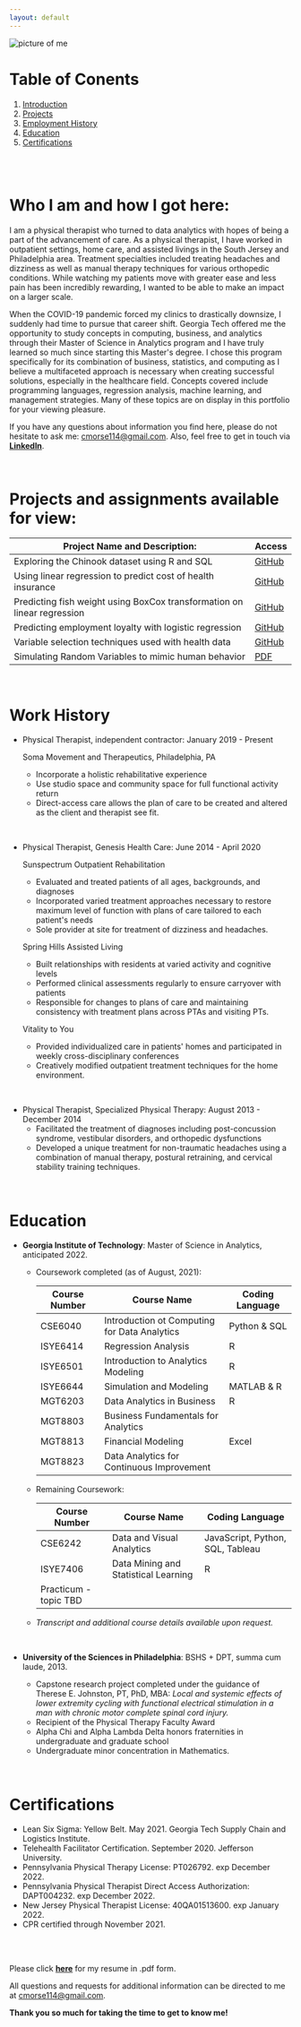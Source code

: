```yaml
---
layout: default
---
```

![picture of me](https://user-images.githubusercontent.com/67297242/129950181-7a3ab921-8161-41c8-b0cf-bf73238c7a36.jpg)

# Table of Conents
1. [Introduction](#intro)
2. [Projects](#projects)
3. [Employment History](#work)
4. [Education](#education)
5. [Certifications](#certs)

<br><br>

# Who I am and how I got here: <a name="intro"></a>
I am a physical therapist who turned to data analytics with hopes of being a part of the advancement of care. As a physical therapist, I have worked in outpatient settings, home care, and assisted livings in the South Jersey and Philadelphia area. Treatment specialties included treating headaches and dizziness as well as manual therapy techniques for various orthopedic conditions. While watching my patients move with greater ease and less pain has been incredibly rewarding, I wanted to be able to make an impact on a larger scale. 

When the COVID-19 pandemic forced my clinics to drastically downsize, I suddenly had time to pursue that career shift. Georgia Tech offered me the opportunity to study concepts in computing, business, and analytics through their Master of Science in Analytics program and I have truly learned so much since starting this Master's degree. I chose this program specifically for its combination of business, statistics, and computing as I believe a multifaceted approach is necessary when creating successful solutions, especially in the healthcare field. Concepts covered include programming languages, regression analysis, machine learning, and management strategies. Many of these topics are on display in this portfolio for your viewing pleasure.

If you have any questions about information you find here, please do not hesitate to ask me: cmorse114@gmail.com. Also, feel free to get in touch via **[LinkedIn](https://www.linkedin.com/in/colleen-morse-pt-dpt-b6917269/)**.

<br>

# Projects and assignments available for view: <a name="projects"></a>

Project Name and Description: | Access
---|---
Exploring the Chinook dataset using R and SQL | [GitHub](https://github.com/cmcmorse/chinook)
Using linear regression to predict cost of health insurance | [GitHub](https://github.com/cmcmorse/regression1)
Predicting fish weight using BoxCox transformation on linear regression | [GitHub](https://github.com/cmcmorse/regression_fish)
Predicting employment loyalty with logistic regression | [GitHub](https://github.com/cmcmorse/logit_employment)
Variable selection techniques used with health data | [GitHub](https://github.com/cmcmorse/variable_selection)
Simulating Random Variables to mimic human behavior | <a href="https://github.com/cmcmorse/cmcmorse.github.io/blob/main/Simulating%20Random%20Variables.pdf" target="_blank">PDF</a>

<br>

# Work History <a name="work"></a>

* Physical Therapist, independent contractor: January 2019 - Present

   Soma Movement and Therapeutics, Philadelphia, PA
   * Incorporate a holistic rehabilitative experience
   * Use studio space and community space for full functional activity return
   * Direct-access care allows the plan of care to be created and altered as the client and therapist see fit.

<br> 

* Physical Therapist, Genesis Health Care: June 2014 - April 2020
  
   Sunspectrum Outpatient Rehabilitation
   * Evaluated and treated patients of all ages, backgrounds, and diagnoses
   * Incorporated varied treatment approaches necessary to restore maximum level of function with plans of care tailored to each patient's needs
   * Sole provider at site for treatment of dizziness and headaches.
   <p></p>

   Spring Hills Assisted Living
   * Built relationships with residents at varied activity and cognitive levels
   * Performed clinical assessments regularly to ensure carryover with patients
   * Responsible for changes to plans of care and maintaining consistency with treatment plans across PTAs and visiting PTs.
   <p></p>

   Vitality to You
   * Provided individualized care in patients' homes and participated in weekly cross-disciplinary conferences
   * Creatively modified outpatient treatment techniques for the home environment.
   <p></p>

<br>

* Physical Therapist, Specialized Physical Therapy: August 2013 - December 2014
   * Facilitated the treatment of diagnoses including post-concussion syndrome, vestibular disorders, and orthopedic dysfunctions
   * Developed a unique treatment for non-traumatic headaches using a combination of manual therapy, postural retraining, and cervical stability training techniques.

<br>

# Education <a name="education"></a>

* **Georgia Institute of Technology**: Master of Science in Analytics, anticipated 2022.
   * Coursework completed (as of August, 2021):

       Course Number | Course Name | Coding Language
       ---|---|---
       CSE6040 | Introduction ot Computing for Data Analytics | Python & SQL
       ISYE6414 | Regression Analysis | R
       ISYE6501 | Introduction to Analytics Modeling | R
       ISYE6644 | Simulation and Modeling | MATLAB & R
       MGT6203 | Data Analytics in Business | R
       MGT8803 | Business Fundamentals for Analytics | 
       MGT8813 | Financial Modeling | Excel
       MGT8823 | Data Analytics for Continuous Improvement | 
    <p></p>

    * Remaining Coursework:
    
       Course Number | Course Name | Coding Language
       ---|---|---
       CSE6242 | Data and Visual Analytics | JavaScript, Python, SQL, Tableau
       ISYE7406 | Data Mining and Statistical Learning | R
       | Practicum - topic TBD | 

    * *Transcript and additional course details available upon request.*

<br>

* **University of the Sciences in Philadelphia**: BSHS + DPT, summa cum laude, 2013.

   * Capstone research project completed under the guidance of Therese E. Johnston, PT, PhD, MBA: *Local and systemic effects of lower extremity cycling with functional electrical stimulation in a man with chronic motor complete spinal cord injury.*
   * Recipient of the Physical Therapy Faculty Award
   * Alpha Chi and Alpha Lambda Delta honors fraternities in undergraduate and graduate school
   * Undergraduate minor concentration in Mathematics.

<br>

# Certifications <a name="certs"></a>

* Lean Six Sigma: Yellow Belt. May 2021. Georgia Tech Supply Chain and Logistics Institute.
* Telehealth Facilitator Certification. September 2020. Jefferson University.
* Pennsylvania Physical Therapy License: PT026792. exp December 2022.
* Pennsylvania Physical Therapist Direct Access Authorization: DAPT004232. exp December 2022.
* New Jersey Physical Therapist License: 40QA01513600. exp January 2022.
* CPR certified through November 2021.

<br><br>

Please click **<a href="https://github.com/cmcmorse/cmcmorse.github.io/blob/main/Resume.pdf" target="_blank">here</a>** for my resume in .pdf form.

All questions and requests for additional information can be directed to me at cmorse114@gmail.com.

**Thank you so much for taking the time to get to know me!**